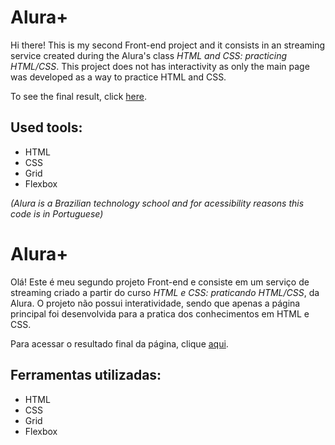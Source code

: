 # Alura+

Hi there! This is my second Front-end project and it consists in an streaming service created during the Alura's class *HTML and CSS: practicing HTML/CSS*. This project does not has interactivity as only the main page was developed as a way to practice HTML and CSS.

To see the final result, click [here](https://alura-plus-self-omega-83.vercel.app/).

## Used tools:

* HTML
* CSS
* Grid
* Flexbox

*(Alura is a Brazilian technology school and for acessibility reasons this code is in Portuguese)*

#

# Alura+

Olá! Este é meu segundo projeto Front-end e consiste em um serviço de streaming criado a partir do curso *HTML e CSS: praticando HTML/CSS*, da Alura. O projeto não possui interatividade, sendo que apenas a página principal foi desenvolvida para a pratica dos conhecimentos em HTML e CSS.

Para acessar o resultado final da página, clique [aqui](https://alura-plus-self-omega-83.vercel.app/).

## Ferramentas utilizadas:

* HTML
* CSS
* Grid
* Flexbox
